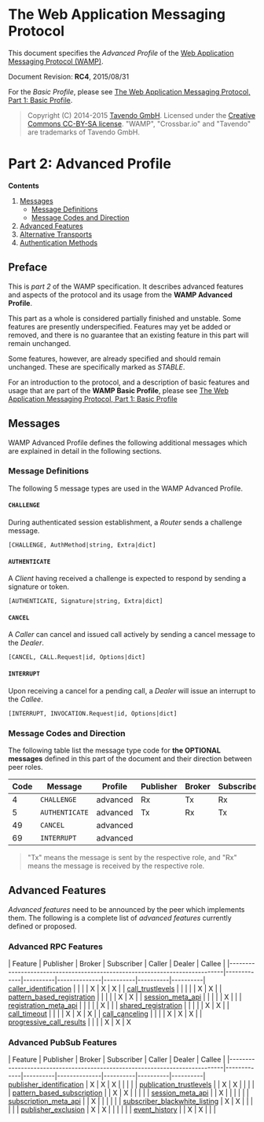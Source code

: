 # The Web Application Messaging Protocol

This document specifies the *Advanced Profile* of the [Web Application Messaging Protocol (WAMP)](http://wamp.ws/).

Document Revision: **RC4**, 2015/08/31

For the *Basic Profile*, please see [The Web Application Messaging Protocol, Part 1: Basic Profile](basic.md).

> Copyright (C) 2014-2015 [Tavendo GmbH](http://www.tavendo.com). Licensed under the [Creative Commons CC-BY-SA license](http://creativecommons.org/licenses/by-sa/3.0/). "WAMP", "Crossbar.io" and "Tavendo" are trademarks of Tavendo GmbH.


# Part 2: Advanced Profile

**Contents**

1. [Messages](#messages)
    * [Message Definitions](#message-definitions)
    * [Message Codes and Direction](#message-codes-and-direction)
2. [Advanced Features](#advanced-features)
3. [Alternative Transports](advanced/transports.md)
4. [Authentication Methods](advanced/authentication.md)


## Preface

This is *part 2* of the WAMP specification. It describes advanced features and aspects of the protocol and its usage from the **WAMP Advanced Profile**.

This part as a whole is considered partially finished and unstable. Some features are presently underspecified. Features may yet be added or removed, and there is no guarantee that an existing feature in this part will remain unchanged.

Some features, however, are already specified and should remain unchanged. These are specifically marked as *STABLE*.

For an introduction to the protocol, and a description of basic features and usage that are part of the **WAMP Basic Profile**, please see [The Web Application Messaging Protocol, Part 1: Basic Profile](basic.md)


## Messages

WAMP Advanced Profile defines the following additional messages which are explained in detail in the following sections.

### Message Definitions

The following 5 message types are used in the WAMP Advanced Profile.

#### `CHALLENGE`

During authenticated session establishment, a *Router* sends a challenge message.

    [CHALLENGE, AuthMethod|string, Extra|dict]

#### `AUTHENTICATE`

A *Client* having received a challenge is expected to respond by sending a signature or token.

    [AUTHENTICATE, Signature|string, Extra|dict]

#### `CANCEL`

A *Caller* can cancel and issued call actively by sending a cancel message to the *Dealer*.

    [CANCEL, CALL.Request|id, Options|dict]

#### `INTERRUPT`

Upon receiving a cancel for a pending call, a *Dealer* will issue an interrupt to the *Callee*.

    [INTERRUPT, INVOCATION.Request|id, Options|dict]


### Message Codes and Direction

The following table list the message type code for **the OPTIONAL messages** defined in this part of the document and their direction between peer roles.

| Code | Message        |  Profile |  Publisher  |  Broker  |  Subscriber  |  Caller  |  Dealer  |  Callee  |
|------|----------------|----------|-------------|----------|--------------|----------|----------|----------|
|  4   | `CHALLENGE`    | advanced | Rx          | Tx       | Rx           | Rx       | Tx       | Rx       |
|  5   | `AUTHENTICATE` | advanced | Tx          | Rx       | Tx           | Tx       | Rx       | Tx       |
| 49   | `CANCEL`       | advanced |             |          |              | Tx       | Rx       |          |
| 69   | `INTERRUPT`    | advanced |             |          |              |          | Tx       | Rx       |

> "Tx" means the message is sent by the respective role, and "Rx" means the message is received by the respective role.


## Advanced Features

*Advanced features* need to be announced by the peer which implements them. The following is a complete list of *advanced features* currently defined or proposed.

### Advanced RPC Features

| Feature                                                                    |  Publisher  |  Broker  |  Subscriber  |  Caller  |  Dealer  |  Callee  |
|----------------------------------------------------------------------------|-------------|----------|--------------|----------|----------|----------| [caller_identification](advanced/caller-identification.md)                 |             |          |              | X        | X        | X        |
| [call_trustlevels](advanced/call-trustlevels.md)                           |             |          |              |          | X        | X        |
| [pattern_based_registration](advanced/pattern-based-registration.md)       |             |          |              |          | X        | X        |
| [session_meta_api](advanced/session-meta-api.md)                           |             |          |              |          | X        |          |
| [registration_meta_api](advanced/registration-meta-api.md)                 |             |          |              |          | X        |          |
| [shared_registration](advanced/shared-registration.md)                     |             |          |              |          | X        | X        |
| [call_timeout](advanced/call-timeout.md)                                   |             |          |              | X        | X        | X        |
| [call_canceling](advanced/call-canceling.md)                               |             |          |              | X        | X        | X        |
| [progressive_call_results](advanced/progressive-call-results.md)           |             |          |              | X        | X        | X


### Advanced PubSub Features

| Feature                                                                    |  Publisher  |  Broker  |  Subscriber  |  Caller  |  Dealer  |  Callee  |
|----------------------------------------------------------------------------|-------------|----------|--------------|----------|----------|----------| [publisher_identification](advanced/publisher-identification.md)           | X           | X        | X            |          |          |          |
| [publication_trustlevels](advanced/publication-trustlevels.md)             |             | X        | X            |          |          |          |
| [pattern_based_subscription](advanced/pattern-based-subsription.md)        |             | X        | X            |          |          |          |
| [session_meta_api](advanced/session-meta-api.md)                           |             | X        |              |          |          |          |
| [subscription_meta_api](advanced/subscription-meta-api.md)                 |             | X        |              |          |          |          |
| [subscriber_blackwhite_listing](advanced/subscriber-blackwhite-listing.md) | X           | X        |              |          |          |          |
| [publisher_exclusion](advanced/publisher-exclusion.md)                     | X           | X        |              |          |          |          |
| [event_history](advanced/event-history.md)                                 |             | X        | X            |          |          |
